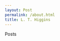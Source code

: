 ```yaml
---
layout: Post
permalink: /about.html
title: L. T. Higgins
---
```


<html>
<head>
	<meta charset="utf-8">
	<meta name="viewport" content="width=device-width, initial-scale=1">
	<title> Blog </title>
</head>
<body>
 
<p> Posts </p>

</body>
</html>
